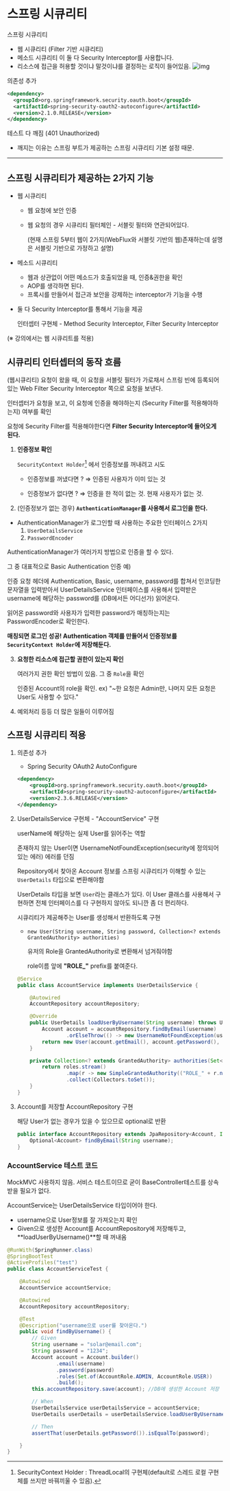 # 스프링 시큐리티

스프링 시큐리티

* 웹 시큐리티 (Filter 기반 시큐리티)
* 메소드 시큐리티 이 둘 다 Security Interceptor를 사용합니다.
* 리소스에 접근을 허용할 것이냐 말것이냐를 결정하는 로직이 들어있음.
  ![img](images/spring_security.png)

의존성 추가

```xml
<dependency>
  <groupId>org.springframework.security.oauth.boot</groupId>
  <artifactId>spring-security-oauth2-autoconfigure</artifactId>
  <version>2.1.0.RELEASE</version>
</dependency>
```

테스트 다 깨짐 (401 Unauthorized)

* 깨지는 이유는 스프링 부트가 제공하는 스프링 시큐리티 기본 설정 때문.

---

## 스프링 시큐리티가 제공하는 2가지 기능

* 웹 시큐리티

  * 웹 요청에 보안 인증

  * 웹 요청의 경우 시큐리티 필터체인 - 서블릿 필터와 연관되어있다.

    (현재 스프링 5부터 웹이 2가지(WebFlux와 서블릿 기반의 웹)존재하는데 설명은 서블릿 기반으로 가정하고 설명)

* 메소드 시큐리티

  * 웹과 상관없이 어떤 메소드가 호출되었을 때, 인증&권한을 확인
  * AOP를 생각하면 된다.
  * 프록시를 만들어서 접근과 보안을 강제하는 interceptor가 기능을 수행

* 둘 다 Security Interceptor를 통해서 기능을 제공

  인터셉터 구현체 - Method Security Interceptor, Filter Security Interceptor

(※ 강의에서는 웹 시큐리트를 적용)



## 시큐리티 인터셉터의 동작 흐름

(웹시큐리티) 요청이 왔을 때, 이 요청을 서블릿 필터가 가로채서 스프링 빈에 등록되어있는 Web Filter Security Interceptor 쪽으로 요청을 보낸다.

인터셉터가 요청을 보고, 이 요청에 인증을 해야하는지 (Security Filter를 적용해야하는지) 여부를 확인

요청에 Security Filter를 적용해야한다면 **Filter Security Interceptor에 들어오게 된다.**

1. **인증정보 확인**

   `SecurityContext Holder`[^1] 에서 인증정보를 꺼내려고 시도

   * 인증정보를 꺼냈다면 ? ⇒ 인증된 사용자가 이미 있는 것

   * 인증정보가 없다면 ? ⇒  인증을 한 적이 없는 것. 현재 사용자가 없는 것.

     

2.  (인증정보가 없는 경우) **`AuthenticationManager`를 사용해서 로그인을 한다.**

   * AuthenticationManager가 로그인할 때 사용하는 주요한 인터페이스 2가지
     1. `UserDetailsService` 
     2. `PasswordEncoder`

   AuthenticationManager가 여러가지 방법으로 인증을 할 수 있다. 

   그 중 대표적으로 Basic Authentication 인증 예) 

   인증 요청 헤더에 Authentication, Basic, username, password를 합쳐서 인코딩한 문자열을 입력받아서 UserDetailsService 인터페이스를 사용해서 입력받은 username에 해당하는 password를 (DB에서든 어디선가) 읽어온다. 

   읽어온 password와 사용자가 입력한 password가 매칭하는지는 PasswordEncoder로 확인한다.

   **매칭되면 로그인 성공! Authentication 객체를 만들어서 인증정보를 `SecurityContext Holder`에 저장해둔다.**



3. **요청한 리소스에 접근할 권한이 있는지 확인**

   여러가지 권한 확인 방법이 있음. 그 중 `Role`을 확인

   인증된 Account의 role을 확인. ex) "~한 요청은 Admin만, 나머지 모든 요청은 User도 사용할 수 있다."



4. 예외처리 등등 더 많은 일들이 이루어짐



[^1]: SecurityContext Holder : ThreadLocal[^2]의 구현체(default로 스레드 로컬 구현체를 쓰지만 바꿔끼울 수 있음). 
[^2]: Java ThreadLocal : 한 스레드 내에서 공유하는 자원 저장소. 애플리케이션에서 데이터를 넘겨줄 때 메서드 파라미터에 넘겨주지 않아도 된다. 한 스레드에서 실행되는 메소드라면 ThreadLocal에 데이터를 넣어두면 다른 메서드에서 꺼내서 사용할 수 있다. DB와 비슷



## 스프링 시큐리티 적용

1. 의존성 추가

   * Spring Security OAuth2 AutoConfigure

   ```xml
   <dependency>
       <groupId>org.springframework.security.oauth.boot</groupId>
       <artifactId>spring-security-oauth2-autoconfigure</artifactId>
       <version>2.3.6.RELEASE</version>
   </dependency>
   ```

2. UserDetailsService 구현체 - "AccountService" 구현

   userName에 해당하는 실제 User를 읽어주는 역할

   존재하지 않는 User이면 UsernameNotFoundException(security에 정의되어있는 에러) 에러를 던짐

   Repository에서 찾아온 Account 정보를 스프링 시큐리티가 이해할 수 있는 `UserDetails` 타입으로 변환해야함

   UserDetails 타입을 보면 `User`라는 클래스가 있다. 이 User 클래스를 사용해서 구현하면 전체 인터페이스를 다 구현하지 않아도 되니깐 좀 더 편리하다.

   시큐리티가 제공해주는 User를 생성해서 반환하도록 구현

   * `new User(String username, String password, Collection<? extends GrantedAuthority> authorities)`

     유저의 Role을 GrantedAuthority로 변환해서 넘겨줘야함

     role이름 앞에 **"ROLE_"** prefix를 붙여준다.

   ```java
   @Service
   public class AccountService implements UserDetailsService {
   
       @Autowired
       AccountRepository accountRepository;
   
       @Override
       public UserDetails loadUserByUsername(String username) throws UsernameNotFoundException {
           Account account = accountRepository.findByEmail(username)
                   .orElseThrow(() -> new UsernameNotFoundException(username));
           return new User(account.getEmail(), account.getPassword(), authorities(account.getRoles()));
       }
   
       private Collection<? extends GrantedAuthority> authorities(Set<AccountRole> roles) {
           return roles.stream()
                   .map(r -> new SimpleGrantedAuthority(("ROLE_" + r.name())))
                   .collect(Collectors.toSet());
       }
   }
   ```

3. Account를 저장할 AccountRepository 구현

   해당 User가 없는 경우가 있을 수 있으므로 optional로 반환

   ```java
   public interface AccountRepository extends JpaRepository<Account, Integer> {
       Optional<Account> findByEmail(String username);
   }
   ```

   

### AccountService 테스트 코드

MockMVC 사용하지 않음. 서비스 테스트이므로 굳이 BaseController테스트를 상속받을 필요가 없다.

 AccountService는 UserDetailsService 타입이어야 한다.

* username으로 User정보를 잘 가져오는지 확인
* Given으로 생성한 Account를 AccountRepository에 저장해두고, **loadUserByUsername()**할 때 꺼내옴

```java
@RunWith(SpringRunner.class)
@SpringBootTest
@ActiveProfiles("test")
public class AccountServiceTest {

    @Autowired
    AccountService accountService;

    @Autowired
    AccountRepository accountRepository;

    @Test
    @Description("username으로 user를 찾아온다.")
    public void findByUsername() {
        // Given
        String username = "solar@email.com";
        String password = "1234";
        Account account = Account.builder()
                .email(username)
                .password(password)
                .roles(Set.of(AccountRole.ADMIN, AccountRole.USER))
                .build();
        this.accountRepository.save(account); //DB에 생성한 Account 저장

        // When
        UserDetailsService userDetailsService = accountService;
        UserDetails userDetails = userDetailsService.loadUserByUsername("solar"); // username으로 User정보를 가져온다.

        // Then
        assertThat(userDetails.getPassword()).isEqualTo(password);

    }
}
```

